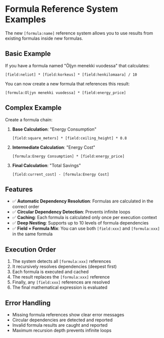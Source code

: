 # Formula Reference System Examples

The new `[formula:name]` reference system allows you to use results from existing formulas inside new formulas.

## Basic Example

If you have a formula named "Öljyn menekki vuodessa" that calculates:
```
[field:neliot] * [field:korkeus] * [field:henkilomaara] / 10
```

You can now create a new formula that references this result:
```
[formula:Öljyn menekki vuodessa] * [field:energy_price]
```

## Complex Example

Create a formula chain:

1. **Base Calculation**: "Energy Consumption"
   ```
   [field:square_meters] * [field:ceiling_height] * 0.8
   ```

2. **Intermediate Calculation**: "Energy Cost" 
   ```
   [formula:Energy Consumption] * [field:energy_price]
   ```

3. **Final Calculation**: "Total Savings"
   ```
   [field:current_cost] - [formula:Energy Cost]
   ```

## Features

- ✅ **Automatic Dependency Resolution**: Formulas are calculated in the correct order
- ✅ **Circular Dependency Detection**: Prevents infinite loops
- ✅ **Caching**: Each formula is calculated only once per execution context
- ✅ **Deep Nesting**: Supports up to 10 levels of formula dependencies
- ✅ **Field + Formula Mix**: You can use both `[field:xxx]` and `[formula:xxx]` in the same formula

## Execution Order

1. The system detects all `[formula:xxx]` references
2. It recursively resolves dependencies (deepest first)
3. Each formula is executed and cached
4. The result replaces the `[formula:xxx]` reference
5. Finally, any `[field:xxx]` references are resolved
6. The final mathematical expression is evaluated

## Error Handling

- Missing formula references show clear error messages
- Circular dependencies are detected and reported
- Invalid formula results are caught and reported
- Maximum recursion depth prevents infinite loops